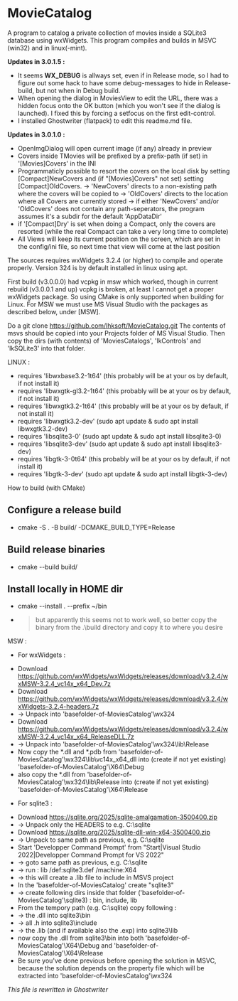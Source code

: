 # MovieCatalog
A program to catalog a private collection of movies inside a SQLite3 database using wxWidgets.
This program compiles and builds in MSVC (win32) and in linux(-mint).



**Updates in 3.0.1.5 :**
- It seems __WX_DEBUG__ is allways set, even if in Release mode, so I had to figure out some hack to have some debug-messages to hide in Release-build, but not when in Debug build.
- When opening the dialog in MoviesView to edit the URL, there was a hidden focus onto the OK button (which you won't see if the dialog is launched). I fixed this by forcing a setfocus on the first edit-control.
- I installed Ghostwriter (flatpack) to edit this readme.md file.

**Updates in 3.0.1.0 :**
- OpenImgDialog will open current image (if any) already in preview
- Covers inside TMovies will be prefixed by a prefix-path (if set) in '[Movies]Covers' in the INI
- Programmaticly possible to resort the covers on the local disk by setting [Compact]NewCovers and (if "[Movies]Covers" not set) setting [Compact]OldCovers.
  -> 'NewCovers' directs to a non-existing path where the covers will be copied to
  -> 'OldCovers' directs to the location where all Covers are currently stored
  -> if either 'NewCovers' and/or 'OldCovers' does not contain any path-seperators, the program assumes it's a subdir for the default 'AppDataDir'
 - if '[Compact]Dry' is set when doing a Compact, only the covers are resorted (while the real Compact can take a very long time to complete)
- All Views will keep its current position on the screen, which are set in the config/ini file, so next time that view will come at the last position

The sources requires wxWidgets 3.2.4 (or higher) to compile and operate properly. Version 324 is by default installed in linux using apt.

First build (v3.0.0.0) had vcpkg in msw which worked, though in current rebuild (v3.0.0.1 and up) vcpkg is broken, at least I cannot get a proper wxWidgets package.
So using CMake is only supported when building for Linux.
For MSW we must use MS Visual Studio with the packages as described below, under [MSW].

Do a git clone https://github.com/lhksoft/MovieCatalog.git
The contents of msvs should be copied into your Projects folder of MS Visual Studio.
Then copy the dirs (with contents) of 'MoviesCatalogs', 'lkControls' and 'lkSQLite3' into that folder.

LINUX :
- requires 'libwxbase3.2-1t64'    (this probably will be at your os by default, if not install it)
- requires 'libwxgtk-gl3.2-1t64'  (this probably will be at your os by default, if not install it)
- requires 'libwxgtk3.2-1t64'     (this probably will be at your os by default, if not install it)
- requires 'libwxgtk3.2-dev'      (sudo apt update & sudo apt install libwxgtk3.2-dev)
- requires 'libsqlite3-0'         (sudo apt update & sudo apt install libsqlite3-0)
- requires 'libsqlite3-dev'       (sudo apt update & sudo apt install libsqlite3-dev)
- requires 'libgtk-3-0t64'        (this probably will be at your os by default, if not install it)
- requires 'libgtk-3-dev'         (sudo apt update & sudo apt install libgtk-3-dev)

How to build (with CMake)
## Configure a release build
- cmake -S . -B build/ -DCMAKE_BUILD_TYPE=Release
## Build release binaries
- cmake --build build/
## Install locally in HOME dir
- cmake --install . --prefix ~/bin
- > but apparently this seems not to work well, so better copy the binary from the .\build directory and copy it to where you desire


MSW :
* For wxWidgets :
- Download https://github.com/wxWidgets/wxWidgets/releases/download/v3.2.4/wxMSW-3.2.4_vc14x_x64_Dev.7z
- Download https://github.com/wxWidgets/wxWidgets/releases/download/v3.2.4/wxWidgets-3.2.4-headers.7z
- -> Unpack into 'basefolder-of-MoviesCatalog'\wx324
- Download https://github.com/wxWidgets/wxWidgets/releases/download/v3.2.4/wxMSW-3.2.4_vc14x_x64_ReleaseDLL.7z
- -> Unpack into 'basefolder-of-MoviesCatalog'\wx324\lib\Release
- Now copy the *.dll and *.pdb from 'basefolder-of-MoviesCatalog'\wx324\lib\vc14x_x64_dll into (create if not yet existing) 'basefolder-of-MoviesCatalog'\X64\Debug
- also copy the *.dll from 'basefolder-of-MoviesCatalog'\wx324\lib\Release  into (create if not yet existing) 'basefolder-of-MoviesCatalog'\X64\Release
* For sqlite3 :
- Download https://sqlite.org/2025/sqlite-amalgamation-3500400.zip
- -> Unpack only the HEADERS to e.g. C:\sqlite
- Download https://sqlite.org/2025/sqlite-dll-win-x64-3500400.zip
- -> Unpack to same path as previous, e.g. C:\sqlite
- Start 'Developper Command Prompt' from "Start|Visual Studio 2022|Developper Command Prompt for VS 2022"
- -> goto same path as previous, e.g. C:\sqlite
- -> run : lib /def:sqlite3.def /machine:X64
-   -> this will create a .lib file to include in MSVS project
- In the 'basefolder-of-MoviesCatalog' create "sqlite3"
- -> create following dirs inside that folder ('basefolder-of-MoviesCatalog'\sqlite3) : bin, include, lib
- From the tempory path (e.g. C:\sqlite) copy following :
- -> the .dll into sqlite3\bin
- -> all .h   into sqlite3\include
- -> the .lib (and if available also the .exp) into sqlite3\lib
- now copy the .dll from sqlite3\bin into both 'basefolder-of-MoviesCatalog'\X64\Debug and 'basefolder-of-MoviesCatalog'\X64\Release
- Be sure you've done previous before opening the solution in MSVC, because the solution depends on the property file which will be extracted into 'basefolder-of-MoviesCatalog'\wx324


*This file is rewritten in Ghostwriter*